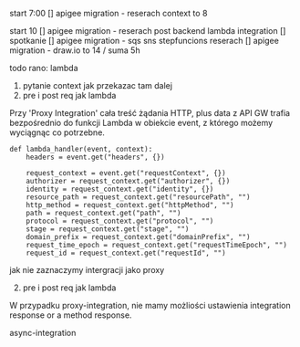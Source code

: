 
start 7:00
[] apigee migration - reserach context
to 8

start 10
[] apigee migration - reserach post backend lambda integration
[] spotkanie
[] apigee migration - sqs sns stepfuncions reserach
[] apigee migration - draw.io
to 14 / suma 5h


todo rano: lambda
1. pytanie context jak przekazac tam dalej
2. pre i post req jak lambda

Przy 'Proxy Integration' cała treść żądania HTTP, plus data z API GW trafia bezpośrednio do funkcji Lambda w obiekcie event, z którego możemy wyciągnąc co potrzebne.

```
def lambda_handler(event, context):
    headers = event.get("headers", {})

    request_context = event.get("requestContext", {})
    authorizer = request_context.get("authorizer", {})
    identity = request_context.get("identity", {})
    resource_path = request_context.get("resourcePath", "")
    http_method = request_context.get("httpMethod", "")
    path = request_context.get("path", "")
    protocol = request_context.get("protocol", "")
    stage = request_context.get("stage", "")
    domain_prefix = request_context.get("domainPrefix", "")
    request_time_epoch = request_context.get("requestTimeEpoch", "")
    request_id = request_context.get("requestId", "")
```

jak nie zaznaczymy intergracji jako proxy

2. pre i post req jak lambda

W przypadku proxy-integration, nie mamy możliości ustawienia integration response or a method response.


async-integration


```

```